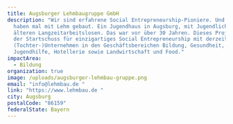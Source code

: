 ```yaml
---
title: Augsburger Lehmbaugruppe GmbH
description: "Wir sind erfahrene Social Entrepreneurship-Pioniere. Und: Ja, wir
  haben mal mit Lehm gebaut. Ein Jugendhaus in Augsburg, mit Jugendlichen und
  älteren Langzeitarbeitslosen. Das war vor über 30 Jahren. Dieses Projekt war
  der Startschuss für einzigartiges Social Entrepreneurship mit derzeit 11
  (Tochter-)Unternehmen in den Geschäftsbereichen Bildung, Gesundheit,
  Jugendhilfe, Hotellerie sowie Landwirtschaft und Food."
impactArea:
  - Bildung
organization: true
image: /uploads/augsburger-lehmbau-gruppe.png
email: "info@lehmbau.de "
link: "https://www.lehmbau.de "
city: Augsburg
postalCode: "86159"
federalState: Bayern
---
```

